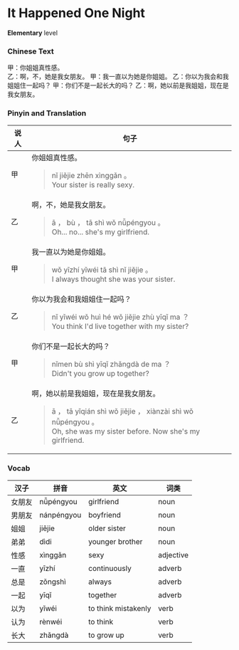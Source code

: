 # It Happened One Night
**Elementary** level
### Chinese Text
甲：你姐姐真性感。<br />乙：啊，不，她是我女朋友。
甲：我一直以为她是你姐姐。
乙：你以为我会和我姐姐住一起吗？
甲：你们不是一起长大的吗？
乙：啊，她以前是我姐姐，现在是我女朋友。

### Pinyin and Translation
|说人|句子|
|----|----|
|甲|你姐姐真性感。<blockquote>nǐ jiějie zhēn xìnggǎn 。<br />Your sister is really sexy.</blockquote>|
|乙|啊，不，她是我女朋友。<blockquote>ā ， bù ， tā shì wǒ nǚpéngyou 。<br />Oh... no... she's my girlfriend.</blockquote>|
|甲|我一直以为她是你姐姐。<blockquote>wǒ yīzhí yǐwéi tā shì nǐ jiějie 。<br />I always thought she was your sister.</blockquote>|
|乙|你以为我会和我姐姐住一起吗？<blockquote>nǐ yǐwéi wǒ huì hé wǒ jiějie zhù yīqǐ ma ？<br />You think I'd live together with my sister?</blockquote>|
|甲|你们不是一起长大的吗？<blockquote>nǐmen bù shì yīqǐ zhǎngdà de ma ？<br />Didn't you grow up together?</blockquote>|
|乙|啊，她以前是我姐姐，现在是我女朋友。<blockquote>ā ， tā yǐqián shì wǒ jiějie ， xiànzài shì wǒ nǚpéngyou 。<br />Oh, she was my sister before. Now she's my girlfriend.</blockquote>|
### Vocab
|汉子|拼音|英文|词类|
|----|----|----|----|
|女朋友|nǚpéngyou|girlfriend|noun|
|男朋友|nánpéngyou|boyfriend|noun|
|姐姐|jiějie|older sister|noun|
|弟弟|dìdi|younger brother|noun|
|性感|xìnggǎn|sexy|adjective|
|一直|yīzhí|continuously|adverb|
|总是|zǒngshì|always|adverb|
|一起|yīqǐ|together|adverb|
|以为|yǐwéi|to think mistakenly|verb|
|认为|rènwéi|to think|verb|
|长大|zhǎngdà|to grow up|verb|